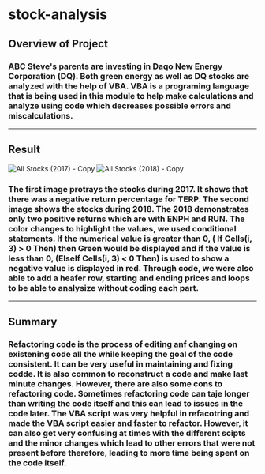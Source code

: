 # stock-analysis

## Overview of Project 

### ABC Steve's parents are investing in Daqo New Energy Corporation (DQ). Both green energy as well as DQ stocks are analyzed with the help of VBA. VBA is a programing language that is being used in this module to help make calculations and analyze using code which decreases possible errors and miscalculations. 

-------------------------------------------------------------------------------------------------------------------------------------------------------------------------------

## Result

![All Stocks (2017) - Copy](https://user-images.githubusercontent.com/95547517/147399098-57623358-6b03-4580-891d-9f8a7d09e870.png)
![All Stocks (2018) - Copy](https://user-images.githubusercontent.com/95547517/147399101-4d0ca849-d6bf-434d-a0cf-7043f14a4f64.png)

### The first image protrays the stocks during 2017. It shows that there was a negative return percentage for TERP. The second image shows the stocks during 2018. The 2018 demonstrates only two positive returns which are with ENPH and RUN. The color changes to highlight the values, we used conditional statements. If the numerical value is greater than 0, ( If Cells(i, 3) > 0 Then) then Green would be displayed and if the value is less than 0, (ElseIf Cells(i, 3) < 0 Then) is used to show a negative value is displayed in red. Through code, we were also able to add a heafer row, starting and ending prices and loops to be able to analysize without coding each part.

-------------------------------------------------------------------------------------------------------------------------------------------------------------------------------

## Summary

### Refactoring code is the process of editing anf changing on existening code all the while keeping the goal of the code consistent. It can be very useful in maintaining and fixing codde. It is also common to reconstruct a code and make last minute changes. However, there are also some cons to refactoring code. Sometimes refactoring code can taje longer than writing the code itself and this can lead to issues in the code later. The VBA script was very helpful in refacotring and made the VBA script easier and faster to refactor. However, it can also get very confusing at times with the different scipts and the minor changes which lead to other errors that were not present before therefore, leading to more time being spent on the code itself.
